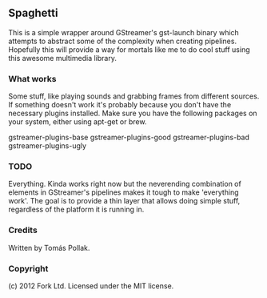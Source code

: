 ## Spaghetti
 
This is a simple wrapper around GStreamer's gst-launch binary which 
attempts to abstract some of the complexity when creating pipelines.
Hopefully this will provide a way for mortals like me to do cool 
stuff using this awesome multimedia library.

### What works

Some stuff, like playing sounds and grabbing frames from different sources.
If something doesn't work it's probably because you don't have the necessary
plugins installed. Make sure you have the following packages on your system,
either using apt-get or brew.

 gstreamer-plugins-base
 gstreamer-plugins-good
 gstreamer-plugins-bad
 gstreamer-plugins-ugly

### TODO

Everything. Kinda works right now but the neverending combination of 
elements in GStreamer's pipelines makes it tough to make 'everything work'.
The goal is to provide a thin layer that allows doing simple stuff, regardless
of the platform it is running in.

### Credits

Written by Tomás Pollak.

### Copyright

(c) 2012 Fork Ltd. Licensed under the MIT license.
